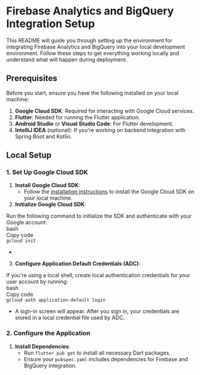 # **Firebase Analytics and BigQuery Integration Setup**

This README will guide you through setting up the environment for integrating Firebase Analytics and BigQuery into your local development environment. Follow these steps to get everything working locally and understand what will happen during deployment.

## **Prerequisites**

Before you start, ensure you have the following installed on your local machine:

1. **Google Cloud SDK**: Required for interacting with Google Cloud services.  
2. **Flutter**: Needed for running the Flutter application.  
3. **Android Studio** or **Visual Studio Code**: For Flutter development.  
4. **IntelliJ IDEA** (optional): If you’re working on backend integration with Spring Boot and Kotlin.

## **Local Setup**

### **1\. Set Up Google Cloud SDK**

1. **Install Google Cloud SDK**:  
   * Follow the [installation instructions](https://cloud.google.com/sdk/docs/install) to install the Google Cloud SDK on your local machine.  
2. **Initialize Google Cloud SDK**:

Run the following command to initialize the SDK and authenticate with your Google account:  
bash  
Copy code  
`gcloud init`

*   
3. **Configure Application Default Credentials (ADC)**:

If you're using a local shell, create local authentication credentials for your user account by running:  
bash  
Copy code  
`gcloud auth application-default login`

* A sign-in screen will appear. After you sign in, your credentials are stored in a local credential file used by ADC.

### **2\. Configure the Application**

1. **Install Dependencies**:  
   * Run `flutter pub get` to install all necessary Dart packages.  
   * Ensure your `pubspec.yaml` includes dependencies for Firebase and BigQuery integration.